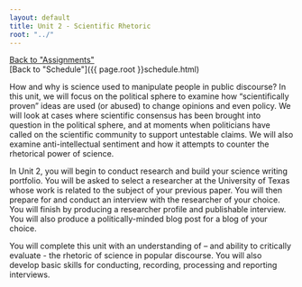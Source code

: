 ```yaml
---
layout: default
title: Unit 2 - Scientific Rhetoric
root: "../"
---
```

[Back to "Assignments"](index.html)  
[Back to "Schedule"]({{ page.root }}schedule.html)  

How and why is science used to manipulate people in public discourse? In this unit, we will focus on the political sphere to examine how “scientifically proven” ideas are used (or abused) to change opinions and even policy. We will look at cases where scientific consensus has been brought into question in the political sphere, and at moments when politicians have called on the scientific community to support untestable claims. We will also examine anti-intellectual sentiment and how it attempts to counter the rhetorical power of science.  

In Unit 2, you will begin to conduct research and build your science writing portfolio. You will be asked to select a researcher at the University of Texas whose work is related to the subject of your previous paper. You will then prepare for and conduct an interview with the researcher of your choice. You will finish by producing a researcher profile and publishable interview. You will also produce a politically-minded blog post for a blog of your choice.  

You will complete this unit with an understanding of – and ability to critically evaluate - the rhetoric of science in popular discourse. You will also develop basic skills for conducting, recording, processing and reporting interviews.   


